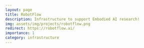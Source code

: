 ```yaml
---
layout: page
title: RobotFlow
description: Infrastructure to support Embodied AI research!
img: assets/img/projects/robotflow.png
redirect: https://robotflow.ai/
importance: 1
category: infrastructure
---
```


